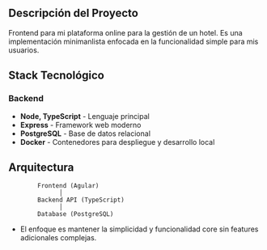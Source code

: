 ## Descripción del Proyecto

Frontend para mi plataforma online para la gestión de un hotel. Es una implementación minimanlista enfocada en la funcionalidad simple para mis usuarios.

## Stack Tecnológico

### Backend
- **Node, TypeScript** - Lenguaje principal
- **Express** - Framework web moderno
- **PostgreSQL** - Base de datos relacional
- **Docker** - Contenedores para despliegue y desarrollo local

## Arquitectura                        
            Frontend (Agular)
                  │
            Backend API (TypeScript)
                  │
            Database (PostgreSQL)
            
- El enfoque es mantener la simplicidad y funcionalidad core sin features adicionales complejas.
